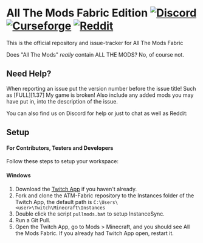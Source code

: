 # All The Mods Fabric Edition [![Discord][discordImg]][discordLink] [![Curseforge][curseImg]][curseLink] [![Reddit][redditImg]][redditLink]

This is the official repository and issue-tracker for All The Mods Fabric
  
Does "All The Mods" *really* contain ALL THE MODS? No, of course not.
   
## Need Help?
When reporting an issue put the version number before the issue title! Such as [FULL][1.37] My game is broken! Also include any added mods you may have put in, into the description of the issue. 
 
You can also find us on Discord for help or just to chat as well as Reddit:  

## Setup 
#### For Contributors, Testers and Developers
Follow these steps to setup your workspace:

#### Windows
1) Download the [Twitch App](https://www.twitch.tv/downloads) if you haven't already.
2) Fork and clone the ATM-Fabric repository to the Instances folder of the Twitch App, the default path is `C:\Users\<user>\Twitch\Minecraft\Instances`
3) Double click the script `pullmods.bat` to setup InstanceSync.
4) Run a Git Pull.
5) Open the Twitch App, go to Mods > Minecraft, and you should see All the Mods Fabric. If you already had Twitch App open, restart it.

[discordImg]: https://img.shields.io/discord/254530689225981953.svg?logo=discord&logoWidth=18&colorB=7289DA&style=for-the-badge

[discordLink]: https://discord.gg/FdFDVWb

[curseImg]: http://cf.way2muchnoise.eu/361635.svg?badge_style=for_the_badge

[curseLink]: https://www.curseforge.com/minecraft/modpacks/all-the-mods-fabric

[redditImg]: https://img.shields.io/reddit/subreddit-subscribers/allthemods?style=for-the-badge

[redditLink]: https://www.reddit.com/r/allthemods/
